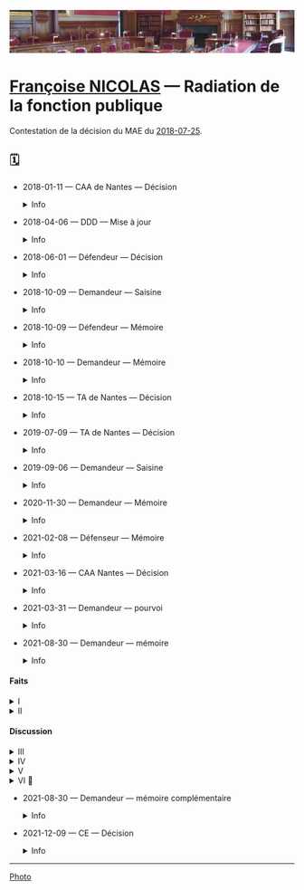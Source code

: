 ![image-mise-en-avant](../_aux/contentieux_Commons.png)

# [Françoise NICOLAS](fn.md) — Radiation de la fonction publique

Contestation de la décision du MAE du [2018-07-25](nicolas-faits.md#radiation).

## 🗓️
* 2018-01-11 — CAA de Nantes — Décision
    <details>
      <summary>Info</summary>
    
    * [piece](../pieces/identifiant/d9347606)
    </details>

* 2018-04-06 — DDD — Mise à jour
    <details>
      <summary>Info</summary>
    
    * [piece](../pieces/identifiant/e122f48d)
    </details>

* 2018-06-01 — Défendeur — Décision
    <details>
      <summary>Info</summary>
    
    * [piece](../pieces/identifiant/87f8abb5)
    </details>

* 2018-10-09 — Demandeur — Saisine
    <details>
      <summary>Info</summary>
    
    * [piece](../pieces/identifiant/c952a7be)
    </details>

* 2018-10-09 — Défendeur — Mémoire
    <details>
      <summary>Info</summary>
    
    * [piece](../pieces/identifiant/aabf6a5)
    </details>

* 2018-10-10 — Demandeur — Mémoire
    <details>
      <summary>Info</summary>
    
    * [piece](../pieces/identifiant/8da78f8e)
    </details>

* 2018-10-15 —  TA de Nantes — Décision
    <details>
      <summary>Info</summary>
    
    * No. 1808963
    * Effet: rejet
    * [piece](../pieces/identifiant/3410024c)
    </details>

* 2019-07-09 —  TA de Nantes — Décision
    <details>
      <summary>Info</summary>
    
    * No. 1808894
    * Effet: rejet
    * [piece](../pieces/identifiant/16e6ed74)
    </details>

* 2019-09-06 — Demandeur — Saisine
    <details>
      <summary>Info</summary>
    
    * No. 1808894
    * [piece](../pieces/identifiant/19b3ac10)
    </details>

* 2020-11-30 — Demandeur — Mémoire
    <details>
      <summary>Info</summary>
    
    * [piece](../pieces/identifiant/668ed141)
    </details>

* 2021-02-08 — Défenseur — Mémoire
    <details>
      <summary>Info</summary>
    
    * [piece](../pieces/identifiant/76684f87)
    </details>

* 2021-03-16 —  CAA Nantes — Décision
    <details>
      <summary>Info</summary>
    
    * No. 19NT03606
    * Effet: rejet
    * [piece](../pieces/identifiant/65d1eb75)
    </details>

* 2021-03-31 — Demandeur — pourvoi
    <details>
      <summary>Info</summary>
      
    * Conseil: ROUSSEAU-TAPIE
    * [piece](../pieces/identifiant/38e76fc9)
    </details>

* 2021-08-30 — Demandeur — mémoire
    <details>
      <summary>Info</summary>
      
    * No. 452652
    * Conseil: ROUSSEAU-TAPIE
    * [piece](../pieces/identifiant/2a770bf5)
    </details>

#### Faits
<details>
  <summary>I</summary>
  
Mme NICOLAS, secrétaire de chancellerie, a été affectée en juillet 2008 à l'ambassade de France à Cotonou au Bénin.
Le 14 janvier 2010, 
elle a été victime d'une agression physique particulièrement brutale de la part de l'agent de droit local de l'ambassade qui partageait son bureau. 
Contre toute attente, son agresseur ayant porté plainte à l'encontre de Mme NICOLAS, 
l'ambassadeur de France a ordonné le retour en urgence de cette dernière en France dès le 22 janvier suivant.
Abandonnant sur place tous ses biens et effets personnels, 
Mme NICOLAS a été affectée à compter de cette même date du 22 janvier 2010 sur des postes en administration centrale à Nantes sans véritables attributions et ne correspondant pas à ses compétences et ce, 
jusqu en décembre 2015, 
date à laquelle elle a été victime d'un raptus suicidaire qui a nécessité son placement en arrêt maladie.
Durant les cinq années de son affectation à Nantes, 
Mme NICOLAS a présenté,
sans succès, 
sa candidature à soixante-seize postes correspondant à ses compétences et à sa formation.
</details>
<details>
  <summary>II</summary>

Par une décision du 19 avril 2011, le ministre chargé des affaires étrangères
a reconnu l'imputabilité au service des arrêts de travail de Mme NICOLAS.
Sa demande de protection fonctionnelle a en revanche été rejetée à deux reprises.
Le 30 janvier 2018, la commission de réforme a estimé que l'état de santé de l'intéressée était consolidé au 4 octobre 2017, a fixé son taux d'incapacité partielle
permanente (IPP) à 20 %, l'a déclarée définitivement inapte à toutes fonctions et a émis
un avis favorable à son placement à la retraite pour invalidité.
Par un arrêté du 25 juillet 2018, le ministre de l'Europe et des affaires
étrangères l'a placée en retraite pour invalidité.

Mme NICOLAS a demandé au tribunal administratif de Nantes d'annuler cet arrêté. 
Par un jugement du 9 juillet 2019, le tribunal a rejeté sa demande.
Mme NICOLAS a fait appel.
Par un arrêt du 16 mars 2021, la cour administrative d'appel de Nantes a rejeté sa requête.
C'est l'arrêt attaqué.
</details>

#### Discussion
<details>
  <summary>III</summary>

En premier lieu, la cour a entaché sa décision d'une insuffisance de
motivation, faute de répondre au moyen tiré de ce que le ministre ne pouvait prononcer
la mise à la retraite pour inaptitude définitive et absolue de l exposante sans s être, au
préalable, prononcé sur ses droits à un congé de longue durée que l int ress e n avait pas
épuisés.
L'obligation de motiver implique, notamment, que les juges répondent
explicitement à toutes les conclusions et moyens dont ils ont été saisis (CE 20 avril 1966,
Ville de Marseille, rec. p. 266 ; 12 octobre 1994, Floresco, rec. T., 900 ; 29 octobre 1997,
Rosenblum, rec. T., p. 1042).
En l’espèce, dans ses conclusions devant la cour, l exposante faisait valoir
qu elle avait, par un courrier du 20 novembre 2017, sollicité le bénéfice d'un congé de
longue durée, demande à laquelle son administration n avait jamais répondu autrement
que par la décision attaquée du 25 juillet 2018 (mémoire du 8 février 2021, p. 158 du
dossier officiel de procédure et production n° 31 ; p. 171 du dossier officiel de procédure).
Ce faisant, l exposante entendait expressément faire valoir que le ministre ne
pouvait, alors même que n avait pas été rendue la décision de la Commission de réforme,
s abstenir de se prononcer sur ses droits à un congé de longue maladie, sans entacher sa
décision de mise à la retraite pour invalidité d'une erreur de droit.
Or, et alors même que ce moyen était opérant, la cour administrative d'appel
s est toutefois abstenue d'y répondre.
</details>
<details>
  <summary>IV</summary>
Ce moyen était non seulement opérant, mais de surcroît fondé.
Aux termes de l article 34 de la loi du 11 janvier 1984 :
« Le fonctionnaire en activité a droit :
( )
4° A un congé de longue durée, en cas de tuberculose, maladie mentale,
affection cancéreuse, poliomyélite ou déficit immunitaire grave et acquis, de trois ans »
Ces dispositions sont complétées par celles de l article 35 du décret n°86-442
du 14 mars 1986 aux termes duquel :
« Pour obtenir un congé de longue maladie ou de longue durée, les
fonctionnaires en position d'activité ou leurs représentants légaux doivent adresser à leur
chef de service une demande appuyée d'un certificat de leur médecin traitant (...).
Sur le vu de ces pièces, le secrétaire du comité médical fait procéder à la
contre-visite du demandeur par un médecin agréé compétent pour l affection en cause.
Le dossier est ensuite soumis au comité médical compétent. (...)
L'avis du comité médical est transmis au ministre qui le soumet pour avis, en
cas de contestation par l administration ou l intéressé, au comité médical supérieur
(...) ».
</details>
<details>
  <summary>V</summary>

Au cas présent, par un courrier du 20 novembre 2017, Mme NICOLAS a
sollicité le bénéfice d'un congé de longue durée, demande à laquelle son administration
n avait jamais répondu autrement que par la décision attaquée du 25 juillet 2018 (mémoire
du 8 février 2021, p. 158 du dossier officiel de procédure et production n° 31 ; p. 171 du
dossier officiel de procédure).
Or à la date à laquelle est intervenue sa demande, la Commission de réforme
n avait pas encore rendu son avis constatant la prétendue « inaptitude totale et définitive
à toutes fonctions », de sorte que le ministre ne pouvait s abstenir de faire droit à la
demande de congé longue durée sollicitée, ou à tout le moins, de saisir le comité médical
de cette demande, d'autant que cette période de congé longue durée aurait probablement
permis à Mme NICOLAS de bénéficier d'un suivi psychiatrique de nature à envisager par la
suite une reprise d'activité sur un poste correspondant à ses compétences.
La cour s est non seulement abstenue de répondre à ce moyen, mais n en a
pas même fait état, y compris dans les visas de sa décision, alors même que la circonstance
que Mme NICOLAS ait été ultérieurement déclarée définitivement inapte ne permettait pas
d'écarter ce moyen sans l examiner.
Ce faisant, la cour a manifestement entaché son arrêt d'une insuffisance de
motivation, exposant son arrêt à une censure certaine.
</details>

<details>
  <summary>VI 🚧 </summary>

</details>

* 2021-08-30 — Demandeur — mémoire complémentaire
    <details>
      <summary>Info</summary>
      
    * No. 452652
    * Conseil: ROUSSEAU-TAPIE
    * [piece](../pieces/identifiant/5740ca1d)
    </details>

* 2021-12-09 — CE — Décision
    <details>
      <summary>Info</summary>
      
    * No. 452652
    * [piece](../pieces/identifiant/c0b31ebb)
    </details>

---
[Photo](./cewiki-attrib.md#contentieux)
